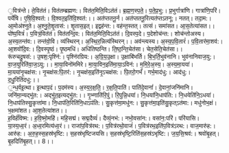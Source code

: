 

  
॒वित्र॑न्ते। ते॒वित॑तं। वित॑तम्ब्रह्मण:। वित॑त॒मिति॒विऽत॑तं। ब्र॒ह्म॒ण॒स्प॒ते॒। प॒ते॒प्र॒भु:। प्र॒भुर्गात्रा॑णि। गात्रा॑णि॒परि॑। पर्ये॑षि। ए॒षि॒वि॒श्वत॑:। वि॒श्वत॒इति॑वि॒श्वत॑:।। अत॑प्ततनू॒र्न। अत॑प्ततनू॒रित्यत॑प्तऽतनू:। नतत्। तदा॒म:। आ॒मोअ॑श्नुते। अ॒श्नु॒ते॒शृ॒तास॑:। शृ॒तास॒इत्। इद्वह॑न्त:। वह॑न्त॒स्तत्। तत्सं। समा॑सत। आ॒स॒तेत्या॑सत।।  
पो॑ष्प॒वित्रं॑। प॒वित्रं॒वित॑तं। वित॑तन्दि॒व:। वित॑त॒मिति॒विऽत॑तं। दि॒वस्प॒दे। प॒देशोच॑न्त:। शोच॑न्तोअस्य। अ॒स्य॒तन्त॑व:। तन्त॑वो॒वि। व्य॑स्थिरन्। अ॒स्थि॒र॒न्नित्य॑स्थिरन्।। अव॑न्त्यस्य। अ॒स्य॒प॒वि॒तारं॑। प॒वि॒तार॑मा॒शव॑:। आ॒शवो॑दि॒व:। दि॒वस्पृ॒ष्ठं। पृ॒ष्ठमधि॑। अधि॑तिष्ठन्ति। ति॒ष्ठ॒न्ति॒चेत॑सा। चेत॒सेति॒चेत॑सा।।  
रू॑रुचदु॒षस॑:। उ॒षश॒:पृश्नि॑:। पृश्नि॑रग्रिय:। अ॒ग्रि॒य॒उ॒क्षा। उ॒क्षाबि॑भर्ति। बि॒भ॒र्ति॒भुव॑नानि। भुव॑नानिवाज॒यु:। वा॒ज॒युरिति॑वा॒ज॒ऽयु:।। मा॒या॒विनो॑ममिरे। मा॒या॒विन॒इति॑मा॒या॒ऽविन॑:। म॒मि॒रे॒अ॒स्य॒। अ॒स्य॒मा॒यया॑। मा॒यया॑नृ॒चक्ष॑स:। नृ॒चक्ष॑स:पि॒तर॑:। नृ॒चक्ष॑स॒इति॑नृ॒ऽचक्ष॑स:। पि॒तरो॒गर्भं॑। गर्भ॒माद॑धु:। आद॑धु:। द॒धु॒रिति॑दधु:।।  
॒न्ध॒र्वइ॒त्था। इ॒त्थाप॒दं। प॒दम॑स्य। अ॒स्य॒र॒क्ष॒ति॒। र॒क्ष॒ति॒पाति॑। पाति॑दे॒वानां॑। दे॒वानां॒जनि॑मानि। जनि॑मा॒न्यद्भु॑त:। अद्भु॑त॒इत्यद्भु॑त:।। गृ॒भ्णाति॑रि॒पुं। रि॒पुन्नि॒धया॑। नि॒धया॑नि॒धाप॑ति:। नि॒धयेति॑नि॒ऽधया॑। नि॒धाप॑तिस्सु॒कृत्ता॑मा। नि॒धाप॑ति॒रिति॑नि॒धाऽप॑ति:। सु॒कृत्त॑मा॒मधु॑न:। सु॒कृत्त॑मा॒इति॑सु॒कृत्ऽत॑मा:। मधु॑नोभ॒क्षं। भ॒क्षमा॑शत। आ॒श॒तेत्या॑शत।।  
ह॒विर्ह॑विष्म:। ह॒वि॒ष्मो॒महि॑। महि॒सद्म॑। सद्म॒दैव्यं॑। दैव्यं॒नभ॑:। नभो॒वसा॑न:। वसा॑न॒:परि॑। परि॑यासि। या॒स्य॒ध्व॒रं। अ॒ध्व॒रमित्य॑ध्व॒रं।। राजा॑प॒वित्र॑रथ:। प॒वित्र॑रथो॒वाजं॑। प॒वित्र॑रथ॒इति॑प॒वित्र॑ऽरथ:। वाज॒मारु॑ह:। आरु॑ह:। अ॒रु॒ह॒स्स॒हस्र॑भृष्टि:। स॒हस्र॑भृष्टिजयसि। स॒हस्र॑भृष्टि॒रिति॑स॒हस्र॑ऽभृष्टि:। ज॒य॒सि॒श्रव॑:। श्रवो॑बृ॒हत्। बृ॒हदिति॑बृ॒हत्।। 8।।  
